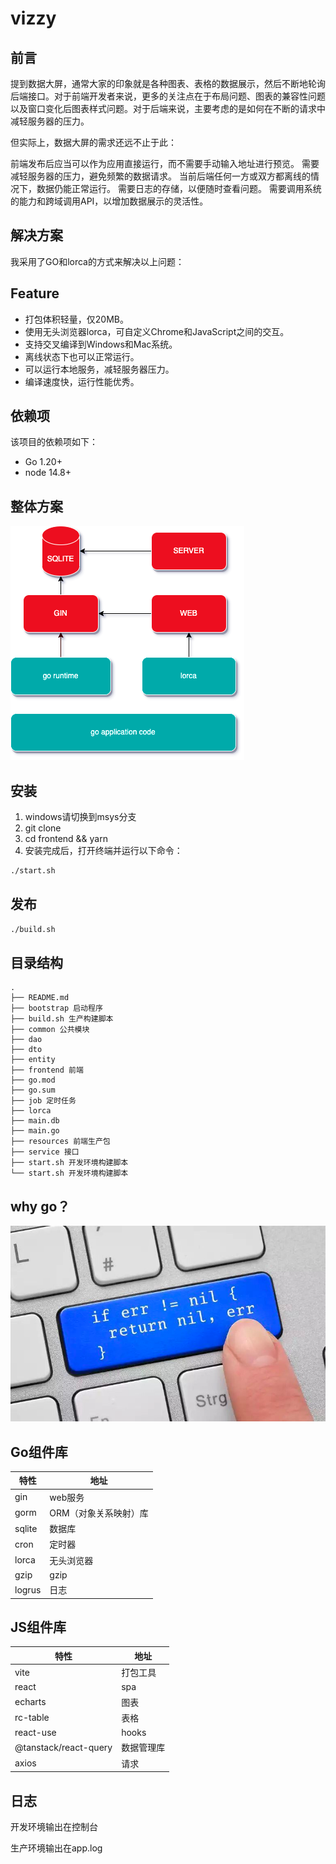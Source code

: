 # vizzy

## 前言
提到数据大屏，通常大家的印象就是各种图表、表格的数据展示，然后不断地轮询后端接口。对于前端开发者来说，更多的关注点在于布局问题、图表的兼容性问题以及窗口变化后图表样式问题。对于后端来说，主要考虑的是如何在不断的请求中减轻服务器的压力。

但实际上，数据大屏的需求还远不止于此：

前端发布后应当可以作为应用直接运行，而不需要手动输入地址进行预览。
需要减轻服务器的压力，避免频繁的数据请求。
当前后端任何一方或双方都离线的情况下，数据仍能正常运行。
需要日志的存储，以便随时查看问题。
需要调用系统的能力和跨域调用API，以增加数据展示的灵活性。

## 解决方案
我采用了GO和lorca的方式来解决以上问题：

## Feature

* 打包体积轻量，仅20MB。
* 使用无头浏览器lorca，可自定义Chrome和JavaScript之间的交互。
* 支持交叉编译到Windows和Mac系统。
* 离线状态下也可以正常运行。
* 可以运行本地服务，减轻服务器压力。
* 编译速度快，运行性能优秀。

## 依赖项

该项目的依赖项如下：

* Go 1.20+
* node 14.8+

## 整体方案

![design.png](desgin.png)

## 安装

1. windows请切换到msys分支
2. git clone
3. cd frontend && yarn
4. 安装完成后，打开终端并运行以下命令：
```bash
./start.sh
```

## 发布

```bash
./build.sh
```


## 目录结构

```text
.
├── README.md
├── bootstrap 启动程序
├── build.sh 生产构建脚本
├── common 公共模块
├── dao 
├── dto
├── entity
├── frontend 前端
├── go.mod
├── go.sum
├── job 定时任务
├── lorca 
├── main.db
├── main.go
├── resources 前端生产包
├── service 接口
├── start.sh 开发环境构建脚本
└── start.sh 开发环境构建脚本
```

## why go？

![img.png](wonderful-go.png)

## Go组件库
| 特性     | 地址           |
|--------|--------------|
| gin    | web服务        |
| gorm   | ORM（对象关系映射）库 |
| sqlite | 数据库          |
| cron   | 定时器          |
| lorca  | 无头浏览器        |
| gzip   | gzip         |
| logrus | 日志           |

## JS组件库
| 特性                    | 地址    |
|-----------------------|-------|
| vite                  | 打包工具  |
| react                 | spa   |
| echarts               | 图表    |
| rc-table              | 表格    |
| react-use             | hooks |
| @tanstack/react-query | 数据管理库 |
| axios                 | 请求    |

## 日志

开发环境输出在控制台

生产环境输出在app.log








